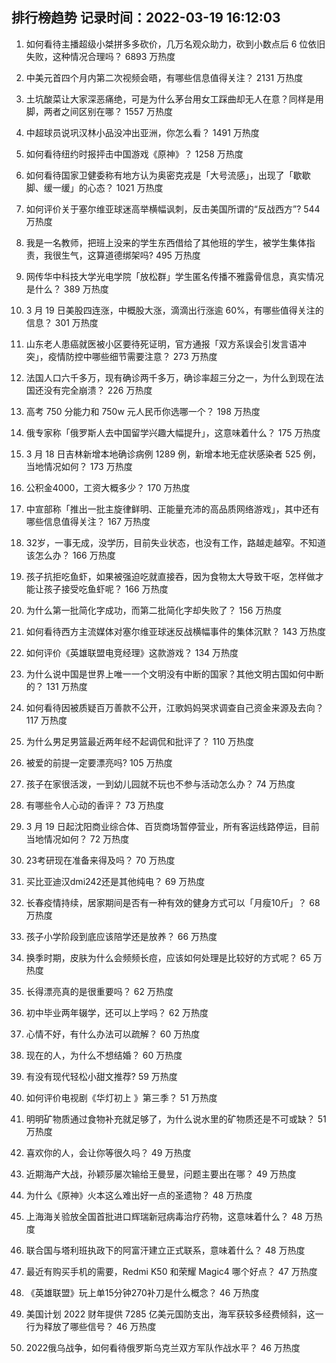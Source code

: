 
## 排行榜趋势 记录时间：2022-03-19 16:12:03
  
  1. 如何看待主播超级小桀拼多多砍价，几万名观众助力，砍到小数点后  6 位依旧失败，这种情况合理吗？ 6893 万热度
    
  2. 中美元首四个月内第二次视频会晤，有哪些信息值得关注？ 2131 万热度
    
  3. 土坑酸菜让大家深恶痛绝，可是为什么茅台用女工踩曲却无人在意？同样是用脚，两者之间区别在哪？ 1557 万热度
    
  4. 中超球员说巩汉林小品没冲出亚洲，你怎么看？ 1491 万热度
    
  5. 如何看待纽约时报抨击中国游戏《原神》？ 1258 万热度
    
  6. 如何看待国家卫健委称有地方认为奥密克戎是「大号流感」，出现了「歇歇脚、缓一缓」的心态？ 1021 万热度
    
  7. 如何评价关于塞尔维亚球迷高举横幅讽刺，反击美国所谓的“反战西方”? 544 万热度
    
  8. 我是一名教师，把班上没来的学生东西借给了其他班的学生，被学生集体指责，我很生气，这算道德绑架吗? 495 万热度
    
  9. 网传华中科技大学光电学院「放松群」学生匿名传播不雅露骨信息，真实情况是什么？ 389 万热度
    
  10. 3 月 19 日美股四连涨，中概股大涨，滴滴出行涨逾 60%，有哪些值得关注的信息？ 301 万热度
    
  11. 山东老人患癌就医被小区要待死证明，官方通报「双方系误会引发言语冲突」，疫情防控中哪些细节需要注意？ 273 万热度
    
  12. 法国人口六千多万，现有确诊两千多万，确诊率超三分之一，为什么到现在法国还没有完全崩溃？ 226 万热度
    
  13. 高考 750 分能力和 750w 元人民币你选哪一个？ 198 万热度
    
  14. 俄专家称「俄罗斯人去中国留学兴趣大幅提升」，这意味着什么？ 175 万热度
    
  15. 3 月 18 日吉林新增本地确诊病例 1289 例，新增本地无症状感染者 525 例，当地情况如何？ 173 万热度
    
  16. 公积金4000，工资大概多少？ 170 万热度
    
  17. 中宣部称「推出一批主旋律鲜明、正能量充沛的高品质网络游戏」，其中还有哪些信息值得关注？ 167 万热度
    
  18. 32岁，一事无成，没学历，目前失业状态，也没有工作，路越走越窄。不知道该怎么办？ 166 万热度
    
  19. 孩子抗拒吃鱼虾，如果被强迫吃就直接吞，因为食物太大导致干呕，怎样做才能让孩子接受吃鱼虾呢？ 166 万热度
    
  20. 为什么第一批简化字成功，而第二批简化字却失败了？ 156 万热度
    
  21. 如何看待西方主流媒体对塞尔维亚球迷反战横幅事件的集体沉默？ 143 万热度
    
  22. 如何评价《英雄联盟电竞经理》这款游戏？ 134 万热度
    
  23. 为什么说中国是世界上唯一一个文明没有中断的国家？其他文明古国如何中断的？ 131 万热度
    
  24. 如何看待因被质疑百万善款不公开，江歌妈妈哭求调查自己资金来源及去向？ 117 万热度
    
  25. 为什么男足男篮最近两年经不起调侃和批评了？ 110 万热度
    
  26. 被爱的前提一定要漂亮吗? 105 万热度
    
  27. 孩子在家很活泼，一到幼儿园就不玩也不参与活动怎么办？ 74 万热度
    
  28. 有哪些令人心动的香评？ 73 万热度
    
  29. 3 月 19 日起沈阳商业综合体、百货商场暂停营业，所有客运线路停运，目前当地情况如何？ 72 万热度
    
  30. 23考研现在准备来得及吗？ 70 万热度
    
  31. 买比亚迪汉dmi242还是其他纯电？ 69 万热度
    
  32. 长春疫情持续，居家期间是否有一种有效的健身方式可以「月瘦10斤」？ 68 万热度
    
  33. 孩子小学阶段到底应该陪学还是放养？ 66 万热度
    
  34. 换季时期，皮肤为什么会频频长痘，应该如何处理是比较好的方式呢？ 65 万热度
    
  35. 长得漂亮真的是很重要吗？ 62 万热度
    
  36. 初中毕业两年辍学，还可以上学吗？ 62 万热度
    
  37. 心情不好，有什么办法可以疏解？ 60 万热度
    
  38. 现在的人，为什么不想结婚？ 60 万热度
    
  39. 有没有现代轻松小甜文推荐? 59 万热度
    
  40. 如何评价电视剧《华灯初上 》第三季？ 51 万热度
    
  41. 明明矿物质通过食物补充就足够了，为什么说水里的矿物质还是不可或缺？ 51 万热度
    
  42. 喜欢你的人，会让你等很久吗？ 49 万热度
    
  43. 近期海产大战，孙颖莎屡次输给王曼昱，问题主要出在哪？ 49 万热度
    
  44. 为什么《原神》火本这么难出好一点的圣遗物？ 48 万热度
    
  45. 上海海关验放全国首批进口辉瑞新冠病毒治疗药物，这意味着什么？ 48 万热度
    
  46. 联合国与塔利班执政下的阿富汗建立正式联系，意味着什么？ 48 万热度
    
  47. 最近有购买手机的需要，Redmi K50 和荣耀 Magic4 哪个好点？ 47 万热度
    
  48. 《英雄联盟》玩上单15分钟270补刀是什么概念？ 46 万热度
    
  49. 美国计划 2022 财年提供 7285 亿美元国防支出，海军获较多经费倾斜，这一行为释放了哪些信号？ 46 万热度
    
  50. 2022俄乌战争，如何看待俄罗斯乌克兰双方军队作战水平？ 46 万热度
    